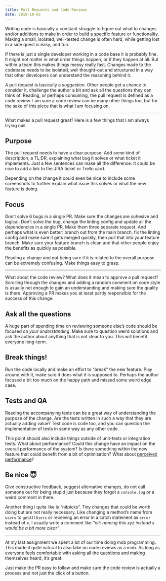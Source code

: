 ```yaml
---
title: Pull Requests and Code Reviews
date: 2018-10-05
---
```


Writing code is basically a constant struggle to figure out what to changes
and/or additions to make in order to build a specific feature or functionality.
Making a small, isolated, well-tested change is often hard, while getting lost
in a side quest is easy, and fun.

If there is just a single developer working in a code base it is probably fine.
It might not matter in what order things happen, or if they happen at all. But
within a team this makes things messy really fast. Changes made to the codebase
needs to be isolated, well thought-out and structured in a way that other
developers can understand the reasoning behind it.

A pull request is basically a _suggestion_. Other people get a chance to
consider it, challenge the author a bit and ask all the questions they can think
of. Reading, or perhaps consuming, the pull request is defined as a code review.
I am sure a code review can be many other things too, but for the sake of this
piece that is what I am focusing on.

---

What makes a pull request great? Here is a few things that I am always trying
nail:

## Purpose

The pull request needs to have a clear purpose. Add some kind of description, a
TL;DR, explaining what bug it solves or what ticket it implements. Just a few
sentences can make all the difference. It could be nice to add a link to the
JIRA ticket or Trello card.

Depending on the change it could even be nice to include some screenshots to
further explain what issue this solves or what the new feature is doing.

## Focus

Don’t solve 6 bugs in a single PR. Make sure the changes are cohesive and
logical. Don’t solve the bug, change the linting config and update all the
dependencies in a single PR. Make them three separate request. And perhaps what
is even better: branch out from the main branch, fix the linting config and make
sure it gets merged quickly, then pull that into your feature branch. Make sure
your feature branch is clean and that other people enjoy the benefits as quickly
as possible.

Reading a change and not being sure if it is related to the overall purpose can
be extremely confusing. Make things easy to grasp.

---

What about the code review? What does it mean to approve a pull request?
Scrolling through the changes and adding a random comment on code style is
usually not enough to gain an understanding and making sure the quality is
there. Approving a PR makes you at least partly responsible for the success of
this change.

## Ask all the questions

A huge part of spending time on reviewing someone else’s code should be focused
on _your understanding_. Make sure to question weird solutions and ask the
author about anything that is not clear to you. This will benefit everyone
long-term.

## Break things!

Run the code locally and make an effort to “break” the new feature. Play around
with it, make sure it does what it is supposed to. Perhaps the author focused a
bit too much on the happy path and missed some weird edge case.

## Tests and QA

Reading the accompanying tests can be a great way of understanding the purpose
of the change. Are the tests written in such a way that they are actually adding
value? Test code is code too, and you can question the implementation of tests
in same way as any other code.

This point should also include things outside of unit-tests or integration
tests. What about performance? Could this change have an impact on the overall
performance of the system? Is there something within the new feature that could
benefit from a bit of optimisation? What about
[perceived performance](https://en.wikipedia.org/wiki/Perceived_performance)?

## Be nice 😇

Give constructive feedback, suggest alternative changes, do not call someone out
for being stupid just because they forgot a `console.log` or a weird comment in
there.

Another thing i quite like is “nitpicks”. Tiny changes that could be worth doing
but are not really necessary. Like changing a method’s name from `users` to
`getAllUsers` or receiving an error in a catch statement as `error` instead of
`e`. I usually write a comment like _“nit: naming this xyz instead x would be a
bit more clear”_.

---

At my last assignment we spent a lot of our time doing mob programming. This
made it quite natural to also take on code reviews as a mob. As long as everyone
feels comfortable with asking all the questions and making themselves heard,
it’s great.

Just make the PR easy to follow and make sure the code review is actually a
process and not just the click of a button.
